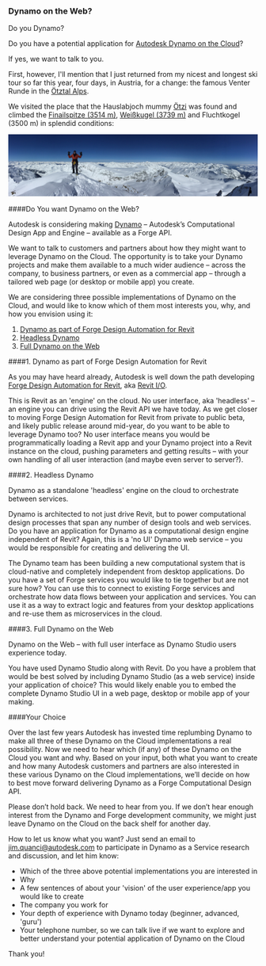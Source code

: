 <head>
<meta http-equiv="Content-Type" content="text/html; charset=utf-8">
<link rel="stylesheet" type="text/css" href="bc.css">
<!--
<script src="run_prettify.js" type="text/javascript"></script>
<script src="https://google-code-prettify.googlecode.com/svn/loader/run_prettify.js" type="text/javascript"></script>
-->
<script src="https://cdn.rawgit.com/google/code-prettify/master/loader/run_prettify.js" type="text/javascript"></script>
</head>

<!---

Do you have a potential application for Dynamo on the Cloud? If yes, we want to talk to you! #RevitAPI @AutodeskRevit #bim #dynamobim @AutodeskForge #ForgeDevCon http://bit.ly/dynamoweb

Do you Dynamo?
Do you have a potential application for Autodesk Dynamo on the Cloud?
If yes, we want to talk to you...

published links:
 
blog post: http://thebuildingcoder.typepad.com/blog/2018/03/dynamo-on-the-web.html
dynamo forum post: https://forum.dynamobim.com/t/your-input-on-dynamo-on-the-web-is-needed
revit api forum thread: https://forums.autodesk.com/t5/revit-api-forum/your-input-on-dynamo-on-the-web-is-needed/m-p/7883652
tweet: https://twitter.com/jeremytammik/status/978224636163973120
 
Your input on Dynamo on the Web is needed

Do you Dynamo?

Do you have a potential application for Dynamo on the Cloud?

If yes, we want to talk to you!

Please read all about it on The Building Coder: Dynamo on the Web.

Looking forward to hearing from you!

--->

### Dynamo on the Web?

Do you Dynamo?

Do you have a potential application for [Autodesk Dynamo on the Cloud](#3)?

If yes, we want to talk to you.

First, however, I'll mention that I just returned from my nicest and longest ski tour so far this year, four days, in Austria, for a change: the famous Venter Runde in
the [Ötztal Alps](https://en.wikipedia.org/wiki/%C3%96tztal_Alps).

We visited the place
that the Hauslabjoch mummy [Ötzi](https://en.wikipedia.org/wiki/%C3%96tzi) was
found and climbed the [Finailspitze (3514 m)](https://en.wikipedia.org/wiki/Fineilspitze),
[Weißkugel (3739 m)](https://en.wikipedia.org/wiki/Wei%C3%9Fkugel) and
Fluchtkogel (3500 m) in splendid conditions:

<center>
<img src="img/588_finailspitze_jeremy.jpg" alt="Jeremy on the Finailspitze summit in Austria" width="1182"/>
</center>

####<a name="3"></a>Do You want Dynamo on the Web?

Autodesk is considering making [Dynamo](https://www.autodesk.com/products/dynamo-studio/overview)
&ndash; Autodesk’s Computational Design App and Engine &ndash; available as a Forge API.

We want to talk to customers and partners about how they might want to leverage Dynamo on the Cloud.  The opportunity is to take your Dynamo projects and make them available to a much wider audience &ndash; across the company, to business partners, or even as a commercial app &ndash; through a tailored web page (or desktop or mobile app) you create.

We are considering three possible implementations of Dynamo on the Cloud, and would like to know which of them most interests you, why, and how you envision using it:

1. [Dynamo as part of Forge Design Automation for Revit](#3.1)
2. [Headless Dynamo](#3.2)
3. [Full Dynamo on the Web](#3.3)

####<a name="3.1"></a>1. Dynamo as part of Forge Design Automation for Revit

As you may have heard already, Autodesk is well down the path
developing [Forge Design Automation for Revit](http://au.autodesk.com/au-online/classes-on-demand/class-catalog/classes/year-2017/autocad/sd124720#chapter=0),
aka [Revit I/O](http://thebuildingcoder.typepad.com/blog/about-the-author.html#5.28b).

This is Revit as an 'engine' on the cloud.  No user interface, aka 'headless' &ndash; an engine you can drive using the Revit API we have today.  As we get closer to moving Forge Design Automation for Revit from private to public beta, and likely public release around mid-year, do you want to be able to leverage Dynamo too?  No user interface means you would be programmatically loading a Revit app and your Dynamo project into a Revit instance on the cloud, pushing parameters and getting results &ndash; with your own handling of all user interaction (and maybe even server to server?).

####<a name="3.2"></a>2. Headless Dynamo

Dynamo as a standalone 'headless' engine on the cloud to orchestrate between services.

Dynamo is architected to not just drive Revit, but to power computational design processes that span any number of design tools and web services.  Do you have an application for Dynamo as a computational design engine independent of Revit? Again, this is a 'no UI' Dynamo web service &ndash; you would be responsible for creating and delivering the UI.

The Dynamo team has been building a new computational system that is cloud-native and completely independent from desktop applications. Do you have a set of Forge services you would like to tie together but are not sure how? You can use this to connect to existing Forge services and orchestrate how data flows between your application and services. You can use it as a way to extract logic and features from your desktop applications and re-use them as microservices in the cloud.

####<a name="3.3"></a>3. Full Dynamo on the Web

Dynamo on the Web &ndash; with full user interface as Dynamo Studio users experience today.

You have used Dynamo Studio along with Revit.  Do you have a problem that would be best solved by including Dynamo Studio (as a web service) inside your application of choice?  This would likely enable you to embed the complete Dynamo Studio UI in a web page, desktop or mobile app of your making.

####<a name="4"></a>Your Choice

Over the last few years Autodesk has invested time replumbing Dynamo to make all three of these Dynamo on the Cloud implementations a real possibility.  Now we need to hear which (if any) of these Dynamo on the Cloud you want and why.  Based on your input, both what you want to create and how many Autodesk customers and partners are also interested in these various Dynamo on the Cloud implementations, we’ll decide on how to best move forward delivering Dynamo as a Forge Computational Design API.

Please don’t hold back.  We need to hear from you.  If we don’t hear enough interest from the Dynamo and Forge development community, we might just leave Dynamo on the Cloud on the back shelf for another day.

How to let us know what you want? Just send an email
to [jim.quanci@autodesk.com](mailto:jim.quanci@autodesk.com) to
participate in Dynamo as a Service research and discussion, and let him know:

- Which of the three above potential implementations you are interested in
- Why
- A few sentences of about your 'vision' of the user experience/app you would like to create
- The company you work for
- Your depth of experience with Dynamo today (beginner, advanced, 'guru')
- Your telephone number, so we can talk live if we want to explore and better understand your potential application of Dynamo on the Cloud

Thank you!
